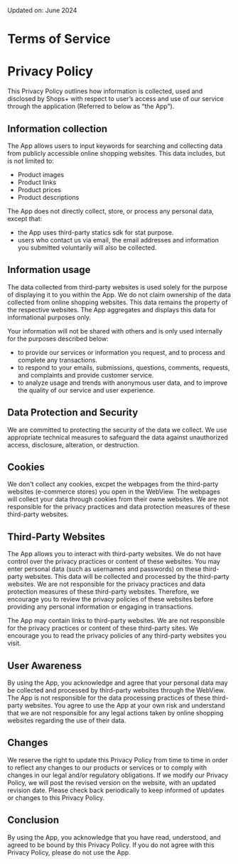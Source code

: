Updated on: June 2024

# Terms of Service

# Privacy Policy

This Privacy Policy outlines how information is collected, used and disclosed by Shops+ with respect to user’s access and use of our service through the application (Referred to below as “the App”).

## Information collection

The App allows users to input keywords for searching and collecting data from publicly accessible online shopping websites. This data includes, but is not limited to:

* Product images
* Product links
* Product prices
* Product descriptions

The App does not directly collect, store, or process any personal data, except that:

* the App uses third-party statics sdk for stat purpose.
* users who contact us via email, the email addresses and information you submitted voluntarily will also be collected.

## Information usage

The data collected from third-party websites is used solely for the purpose of displaying it to you within the App. We do not claim ownership of the data collected from online shopping websites. This data remains the property of the respective websites. The App aggregates and displays this data for informational purposes only.

Your information will not be shared with others and is only used internally for the purposes described below:

* to provide our services or information you request, and to process and complete any transactions.
* to respond to your emails, submissions, questions, comments, requests, and complaints and provide customer service.
* to analyze usage and trends with anonymous user data, and to improve the quality of our service and user experience.

## Data Protection and Security

We are committed to protecting the security of the data we collect. We use appropriate technical measures to safeguard the data against unauthorized access, disclosure, alteration, or destruction.

## Cookies

We don't collect any cookies, excpet the webpages from the third-party websites (e-commerce stores) you open in the WebView. The webpages will collect your data through cookies from their owne websites. We are not responsible for the privacy practices and data protection measures of these third-party websites.

## Third-Party Websites

The App allows you to interact with third-party websites. We do not have control over the privacy practices or content of these websites. You may enter personal data (such as usernames and passwords) on these third-party websites. This data will be collected and processed by the third-party websites. We are not responsible for the privacy practices and data protection measures of these third-party websites. Therefore, we encourage you to review the privacy policies of these websites before providing any personal information or engaging in transactions.

The App may contain links to third-party websites. We are not responsible for the privacy practices or content of these third-party sites. We encourage you to read the privacy policies of any third-party websites you visit.

## User Awareness

By using the App, you acknowledge and agree that your personal data may be collected and processed by third-party websites through the WebView. The App is not responsible for the data processing practices of these third-party websites. You agree to use the App at your own risk and understand that we are not responsible for any legal actions taken by online shopping websites regarding the use of their data.

## Changes

We reserve the right to update this Privacy Policy from time to time in order to reflect any changes to our products or services or to comply with changes in our legal and/or regulatory obligations. If we modify our Privacy Policy, we will post the revised version on the website, with an updated revision date. Please check back periodically to keep informed of updates or changes to this Privacy Policy.


## Conclusion

By using the App, you acknowledge that you have read, understood, and agreed to be bound by this Privacy Policy. If you do not agree with this Privacy Policy, please do not use the App.

